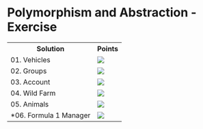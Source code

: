 <h1>Polymorphism and Abstraction - Exercise</h1>
<table>
  <tr>
    <th>Solution</th>
    <th>Points</th>
  </tr>
  <tr>
    <td>01. Vehicles</td>
    <td><img src="https://geps.dev/progress/100"></td>
  </tr>
  <tr>
    <td>02. Groups</td>
    <td><img src="https://geps.dev/progress/100"></td>
  </tr>
  <tr>
    <td>03. Account</td>
    <td><img src="https://geps.dev/progress/100"></td>
  </tr>
  <tr>
    <td>04. Wild Farm</td>
    <td><img src="https://geps.dev/progress/100"></td>
  </tr>
  <tr>
    <td>05. Animals</td>
    <td><img src="https://geps.dev/progress/100"></td>
  </tr>
  <tr>
    <td>*06. Formula 1 Manager</td>
    <td><img src="https://geps.dev/progress/100"></td>
  </tr>
</table>

